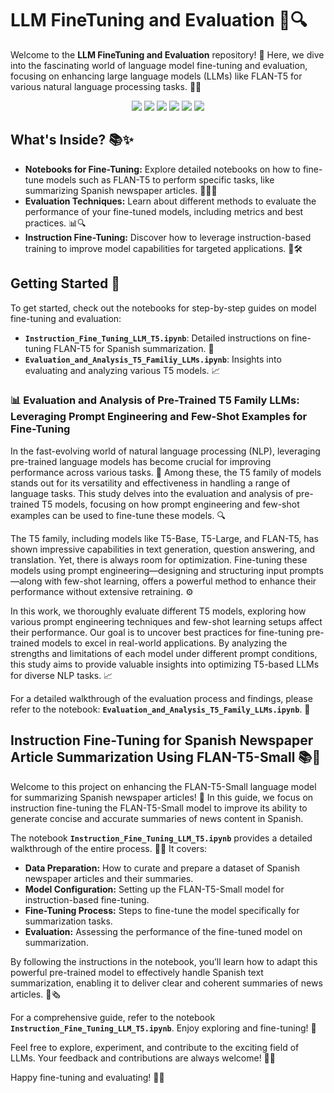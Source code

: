 # LLM FineTuning and Evaluation 🚀🔍

Welcome to the **LLM FineTuning and Evaluation** repository! 🎉 Here, we dive into the fascinating world of language model fine-tuning and evaluation, focusing on enhancing large language models (LLMs) like FLAN-T5 for various natural language processing tasks. 🧠💬

<p align="center">
   <img src="https://img.shields.io/badge/pypi-3775A9?style=for-the-badge&logo=pypi&logoColor=white" />
   <img src="https://img.shields.io/badge/Python-FFD43B?style=for-the-badge&logo=python&logoColor=blue" />
   <img src="https://img.shields.io/badge/Keras-FF0000?style=for-the-badge&logo=keras&logoColor=white" />
   <img src="https://img.shields.io/badge/TensorFlow-FF6F00?style=for-the-badge&logo=tensorflow&logoColor=white" />
   <img src="https://img.shields.io/badge/Jupyter-F37626.svg?&style=for-the-badge&logo=Jupyter&logoColor=white" />
   <img src="https://img.shields.io/badge/Numpy-777BB4?style=for-the-badge&logo=numpy&logoColor=white" />
</p>

## What's Inside? 📚✨

- **Notebooks for Fine-Tuning:** Explore detailed notebooks on how to fine-tune models such as FLAN-T5 to perform specific tasks, like summarizing Spanish newspaper articles. 📝🇪🇸
- **Evaluation Techniques:** Learn about different methods to evaluate the performance of your fine-tuned models, including metrics and best practices. 📊🔍
- **Instruction Fine-Tuning:** Discover how to leverage instruction-based training to improve model capabilities for targeted applications. 🎯🛠️

## Getting Started 🚀

To get started, check out the notebooks for step-by-step guides on model fine-tuning and evaluation:
- **`Instruction_Fine_Tuning_LLM_T5.ipynb`**: Detailed instructions on fine-tuning FLAN-T5 for Spanish summarization. 📖
- **`Evaluation_and_Analysis_T5_Familiy_LLMs.ipynb`**: Insights into evaluating and analyzing various T5 models. 📈

### 📊 Evaluation and Analysis of Pre-Trained T5 Family LLMs: Leveraging Prompt Engineering and Few-Shot Examples for Fine-Tuning

In the fast-evolving world of natural language processing (NLP), leveraging pre-trained language models has become crucial for improving performance across various tasks. 🌟 Among these, the T5 family of models stands out for its versatility and effectiveness in handling a range of language tasks. This study delves into the evaluation and analysis of pre-trained T5 models, focusing on how prompt engineering and few-shot examples can be used to fine-tune these models. 🔍

The T5 family, including models like T5-Base, T5-Large, and FLAN-T5, has shown impressive capabilities in text generation, question answering, and translation. Yet, there is always room for optimization. Fine-tuning these models using prompt engineering—designing and structuring input prompts—along with few-shot learning, offers a powerful method to enhance their performance without extensive retraining. ⚙️

In this work, we thoroughly evaluate different T5 models, exploring how various prompt engineering techniques and few-shot learning setups affect their performance. Our goal is to uncover best practices for fine-tuning pre-trained models to excel in real-world applications. By analyzing the strengths and limitations of each model under different prompt conditions, this study aims to provide valuable insights into optimizing T5-based LLMs for diverse NLP tasks. 📈

For a detailed walkthrough of the evaluation process and findings, please refer to the notebook: **`Evaluation_and_Analysis_T5_Family_LLMs.ipynb`**. 📝

## Instruction Fine-Tuning for Spanish Newspaper Article Summarization Using FLAN-T5-Small 📚📝

Welcome to this project on enhancing the FLAN-T5-Small language model for summarizing Spanish newspaper articles! 🌟 In this guide, we focus on instruction fine-tuning the FLAN-T5-Small model to improve its ability to generate concise and accurate summaries of news content in Spanish.

The notebook **`Instruction_Fine_Tuning_LLM_T5.ipynb`** provides a detailed walkthrough of the entire process. 📖✨ It covers:

- **Data Preparation:** How to curate and prepare a dataset of Spanish newspaper articles and their summaries.
- **Model Configuration:** Setting up the FLAN-T5-Small model for instruction-based fine-tuning.
- **Fine-Tuning Process:** Steps to fine-tune the model specifically for summarization tasks.
- **Evaluation:** Assessing the performance of the fine-tuned model on summarization.

By following the instructions in the notebook, you’ll learn how to adapt this powerful pre-trained model to effectively handle Spanish text summarization, enabling it to deliver clear and coherent summaries of news articles. 🚀🗞️

For a comprehensive guide, refer to the notebook **`Instruction_Fine_Tuning_LLM_T5.ipynb`**. Enjoy exploring and fine-tuning! 🌟


Feel free to explore, experiment, and contribute to the exciting field of LLMs. Your feedback and contributions are always welcome! 🌟🤝

Happy fine-tuning and evaluating! 🚀✨

